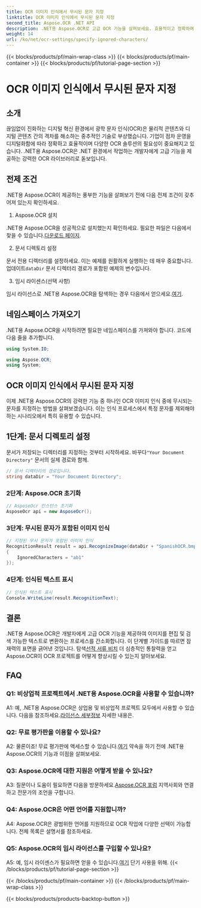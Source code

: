 ```yaml
---
title: OCR 이미지 인식에서 무시된 문자 지정
linktitle: OCR 이미지 인식에서 무시된 문자 지정
second_title: Aspose.OCR .NET API
description: .NET용 Aspose.OCR로 고급 OCR 기능을 살펴보세요. 효율적이고 정확하며 개발자 친화적입니다.
weight: 14
url: /ko/net/ocr-settings/specify-ignored-characters/
---
```


{{< blocks/products/pf/main-wrap-class >}}
{{< blocks/products/pf/main-container >}}
{{< blocks/products/pf/tutorial-page-section >}}

# OCR 이미지 인식에서 무시된 문자 지정

## 소개

끊임없이 진화하는 디지털 혁신 환경에서 광학 문자 인식(OCR)은 물리적 콘텐츠와 디지털 콘텐츠 간의 격차를 해소하는 중추적인 기술로 부상했습니다. 기업이 점차 운영을 디지털화함에 따라 정확하고 효율적이며 다양한 OCR 솔루션의 필요성이 중요해지고 있습니다. .NET용 Aspose.OCR은 .NET 환경에서 작업하는 개발자에게 고급 기능을 제공하는 강력한 OCR 라이브러리로 돋보입니다.

## 전제 조건

.NET용 Aspose.OCR이 제공하는 풍부한 기능을 살펴보기 전에 다음 전제 조건이 갖추어져 있는지 확인하세요.

1. Aspose.OCR 설치

 .NET용 Aspose.OCR을 성공적으로 설치했는지 확인하세요. 필요한 파일은 다음에서 찾을 수 있습니다.[다운로드 페이지](https://releases.aspose.com/ocr/net/).

2. 문서 디렉토리 설정

 문서 전용 디렉터리를 설정하세요. 이는 예제를 원활하게 실행하는 데 매우 중요합니다. 업데이트`dataDir` 문서 디렉터리 경로가 포함된 예제의 변수입니다.

3. 임시 라이센스(선택 사항)

임시 라이선스로 .NET용 Aspose.OCR을 탐색하는 경우 다음에서 얻으세요.[여기](https://purchase.aspose.com/temporary-license/).

## 네임스페이스 가져오기

.NET용 Aspose.OCR을 시작하려면 필요한 네임스페이스를 가져와야 합니다. 코드에 다음 줄을 추가합니다.

```csharp
using System.IO;

using Aspose.OCR;
using System;
```

## OCR 이미지 인식에서 무시된 문자 지정

이제 .NET용 Aspose.OCR의 강력한 기능 중 하나인 OCR 이미지 인식 중에 무시되는 문자를 지정하는 방법을 살펴보겠습니다. 이는 인식 프로세스에서 특정 문자를 제외해야 하는 시나리오에서 특히 유용할 수 있습니다.

## 1단계: 문서 디렉토리 설정

 문서가 저장되는 디렉터리를 지정하는 것부터 시작하세요. 바꾸다`"Your Document Directory"` 문서의 실제 경로와 함께.

```csharp
// 문서 디렉터리의 경로입니다.
string dataDir = "Your Document Directory";
```

### 2단계: Aspose.OCR 초기화

```csharp
// AsposeOcr 인스턴스 초기화
AsposeOcr api = new AsposeOcr();
```

### 3단계: 무시된 문자가 포함된 이미지 인식

```csharp
// 지정된 무시 문자가 포함된 이미지 인식
RecognitionResult result = api.RecognizeImage(dataDir + "SpanishOCR.bmp", new RecognitionSettings
{
    IgnoredCharacters = "ab1"
});
```

### 4단계: 인식된 텍스트 표시

```csharp
// 인식된 텍스트 표시
Console.WriteLine(result.RecognitionText);
```

## 결론

 .NET용 Aspose.OCR은 개발자에게 고급 OCR 기능을 제공하여 이미지를 편집 및 검색 가능한 텍스트로 변환하는 프로세스를 간소화합니다. 이 단계별 가이드를 따르면 잠재력의 표면을 긁어낸 것입니다. 탐색[선적 서류 비치](https://reference.aspose.com/ocr/net/) 더 심층적인 통찰력을 얻고 Aspose.OCR이 OCR 프로젝트를 어떻게 향상시킬 수 있는지 알아보세요.

## FAQ

### Q1: 비상업적 프로젝트에서 .NET용 Aspose.OCR을 사용할 수 있습니까?

 A1: 예, .NET용 Aspose.OCR은 상업용 및 비상업적 프로젝트 모두에서 사용할 수 있습니다. 다음을 참조하세요.[라이선스 세부정보](https://purchase.aspose.com/buy) 자세한 내용은.

### Q2: 무료 평가판을 이용할 수 있나요?

 A2: 물론이죠! 무료 평가판에 액세스할 수 있습니다.[여기](https://releases.aspose.com/) 약속을 하기 전에 .NET용 Aspose.OCR의 기능과 이점을 살펴보세요.

### Q3: Aspose.OCR에 대한 지원은 어떻게 받을 수 있나요?

 A3: 질문이나 도움이 필요하면 다음을 방문하세요.[Aspose.OCR 포럼](https://forum.aspose.com/c/ocr/16) 지역사회와 연결하고 전문가의 조언을 구합니다.

### Q4: Aspose.OCR은 어떤 언어를 지원합니까?

A4: Aspose.OCR은 광범위한 언어를 지원하므로 OCR 작업에 다양한 선택이 가능합니다. 전체 목록은 설명서를 참조하세요.

### Q5: Aspose.OCR의 임시 라이선스를 구입할 수 있나요?

 A5: 예, 임시 라이센스가 필요하면 얻을 수 있습니다.[여기](https://purchase.aspose.com/temporary-license/) 단기 사용을 위해.
{{< /blocks/products/pf/tutorial-page-section >}}

{{< /blocks/products/pf/main-container >}}
{{< /blocks/products/pf/main-wrap-class >}}

{{< blocks/products/products-backtop-button >}}

